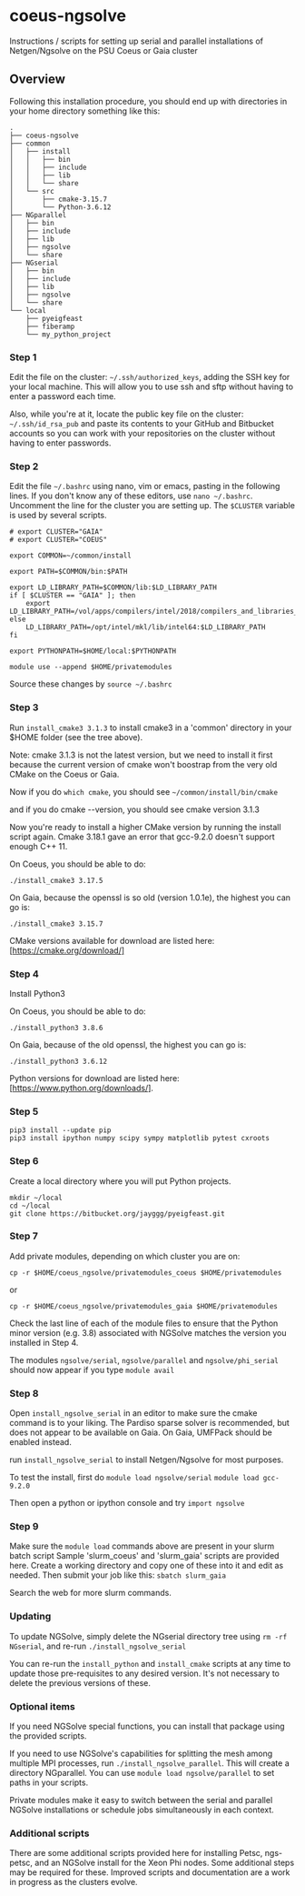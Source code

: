 # coeus-ngsolve
Instructions / scripts for setting up serial and parallel installations of Netgen/Ngsolve on the PSU Coeus or Gaia cluster

## Overview
Following this installation procedure, you should end up with
directories in your home directory something like this:

```
.
├── coeus-ngsolve
├── common
│   ├── install
│   │   ├── bin
│   │   ├── include
│   │   ├── lib
│   │   └── share
│   └── src
│       ├── cmake-3.15.7
│       └── Python-3.6.12
├── NGparallel
│   ├── bin
│   ├── include
│   ├── lib
│   ├── ngsolve
│   └── share
├── NGserial
│   ├── bin
│   ├── include
│   ├── lib
│   ├── ngsolve
│   └── share
└── local
    ├── pyeigfeast
    ├── fiberamp
    └── my_python_project

```

### Step 1

Edit the file on the cluster: `~/.ssh/authorized_keys`, adding the SSH key for your local machine.
This will allow you to use ssh and sftp without having to enter a password each time.

Also, while you're at it, locate the public key file on the cluster: `~/.ssh/id_rsa_pub` and paste its contents to your GitHub and Bitbucket accounts so you can work with your repositories on the cluster without having to enter passwords.

### Step 2

Edit the file `~/.bashrc` using nano, vim or emacs, pasting in the following lines.  If you
don't know any of these editors, use `nano ~/.bashrc`.
  Uncomment the line for the cluster you are setting up.  The `$CLUSTER` variable is used by several scripts.

```
# export CLUSTER="GAIA"
# export CLUSTER="COEUS"

export COMMON=~/common/install

export PATH=$COMMON/bin:$PATH

export LD_LIBRARY_PATH=$COMMON/lib:$LD_LIBRARY_PATH
if [ $CLUSTER == "GAIA" ]; then
	export LD_LIBRARY_PATH=/vol/apps/compilers/intel/2018/compilers_and_libraries_2018.1.163/linux/mkl/lib/intel64:$LD_LIBRARY_PATH
else
 	LD_LIBRARY_PATH=/opt/intel/mkl/lib/intel64:$LD_LIBRARY_PATH
fi

export PYTHONPATH=$HOME/local:$PYTHONPATH

module use --append $HOME/privatemodules
```

Source these changes by `source ~/.bashrc`

### Step 3

Run `install_cmake3 3.1.3` to install cmake3 in a 'common' directory 
in your $HOME folder (see the tree above).

Note: cmake 3.1.3 is not the latest version, but we need to install it first because the current version of cmake won't boostrap from the very old CMake on the Coeus or Gaia.

Now if you do `which cmake`, you should see
`~/common/install/bin/cmake`

and if you do cmake --version, you should see
cmake version 3.1.3

Now you're ready to install a higher CMake version by running the install script again.
Cmake 3.18.1 gave an error that gcc-9.2.0 doesn't support enough C++ 11.

On Coeus, you should be able to do:

`./install_cmake3 3.17.5`

On Gaia, because the openssl is so old (version 1.0.1e), the highest you can go is:

`./install_cmake3 3.15.7`

CMake versions available for download are listed here: 
[https://cmake.org/download/]

### Step 4

Install Python3

On Coeus, you should be able to do:

`./install_python3 3.8.6`

On Gaia, because of the old openssl, the highest you can go is:

`./install_python3 3.6.12`

Python versions for download are listed here:
[https://www.python.org/downloads/].

### Step 5 

```
pip3 install --update pip
pip3 install ipython numpy scipy sympy matplotlib pytest cxroots
```

### Step 6

Create a local directory where you will put Python projects.

```
mkdir ~/local
cd ~/local
git clone https://bitbucket.org/jayggg/pyeigfeast.git
```

### Step 7

Add private modules, depending on which cluster you are on:

```
cp -r $HOME/coeus_ngsolve/privatemodules_coeus $HOME/privatemodules
```
or

```
cp -r $HOME/coeus_ngsolve/privatemodules_gaia $HOME/privatemodules
```

Check the last line of each of the module files to ensure that the Python minor version (e.g. 3.8) associated with NGSolve matches the version you installed in Step 4.
 
The modules `ngsolve/serial`, `ngsolve/parallel` and `ngsolve/phi_serial` should now appear if you type `module avail`

### Step 8

Open `install_ngsolve_serial` in an editor to make sure the cmake command is to your liking.  The Pardiso sparse solver is recommended, but does not appear to be available on Gaia.  On Gaia, UMFPack should be enabled instead.

run `install_ngsolve_serial` to install Netgen/Ngsolve for most purposes.

To test the install, first do
`module load ngsolve/serial`
`module load gcc-9.2.0`

Then open a python or ipython console and try
`import ngsolve`

### Step 9

Make sure the `module load` commands above are present in your slurm batch script
Sample 'slurm_coeus' and 'slurm_gaia' scripts are provided here.  Create a working directory and copy one of these into it and edit as needed.  Then submit your job like this:
`sbatch slurm_gaia`

Search the web for more slurm commands.

### Updating

To update NGSolve, simply delete the NGserial directory tree using `rm -rf NGserial`,
 and re-run `./install_ngsolve_serial`

You can re-run the `install_python` and `install_cmake` scripts at any time to update
those pre-requisites to any desired version.  It's not necessary to delete the previous
versions of these.

### Optional items

If you need NGSolve special functions, 
you can install that package using the provided scripts.

If you need to use NGSolve's capabilities for splitting the mesh among
 multiple MPI processes, run `./install_ngsolve_parallel`.  This will create a directory NGparallel.  You can use  `module load ngsolve/parallel` to set paths in your scripts. 

Private modules make it easy to switch between the serial and parallel NGSolve
 installations or schedule jobs simultaneously in each context.

### Additional scripts

There are some additional scripts provided here for installing Petsc, 
ngs-petsc, and an NGSolve install for the Xeon Phi nodes.  Some additional
steps may be required for these.  Improved scripts and documentation
are a work in progress as the clusters evolve.

